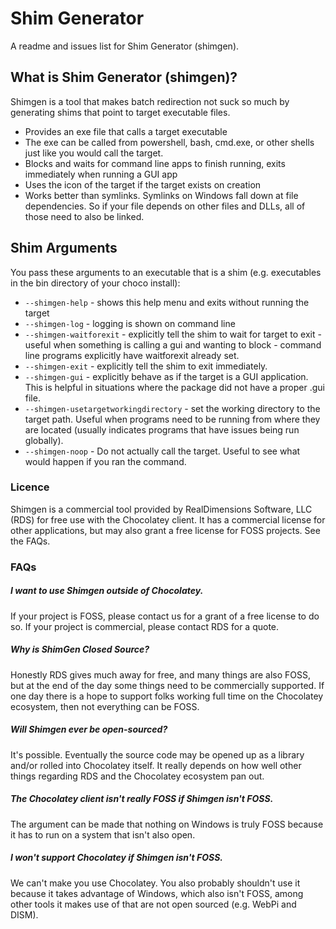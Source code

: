 Shim Generator
==============

A readme and issues list for Shim Generator (shimgen). 

## What is Shim Generator (shimgen)?

Shimgen is a tool that makes batch redirection not suck so much by generating shims that point to target executable files.

* Provides an exe file that calls a target executable
* The exe can be called from powershell, bash, cmd.exe, or other shells just like you would call the target.
* Blocks and waits for command line apps to finish running, exits immediately when running a GUI app
* Uses the icon of the target if the target exists on creation
* Works better than symlinks. Symlinks on Windows fall down at file dependencies. So if your file depends on other files and DLLs, all of those need to also be linked. 

## Shim Arguments

You pass these arguments to an executable that is a shim (e.g. executables in the bin directory of your choco install):

 * `--shimgen-help` - shows this help menu and exits without running the target
 * `--shimgen-log` - logging is shown on command line
 * `--shimgen-waitforexit` - explicitly tell the shim to wait for target to exit - useful when something is calling a gui and wanting to block - command line programs explicitly have waitforexit already set.
 * `--shimgen-exit` - explicitly tell the shim to exit immediately.
 * `--shimgen-gui` - explicitly behave as if the target is a GUI application. This is helpful in situations where the package did not have a proper .gui file.
 * `--shimgen-usetargetworkingdirectory` - set the working directory to the target path. Useful when programs need to be running from where they are located (usually indicates programs that have issues being run globally).
 * `--shimgen-noop` - Do not actually call the target. Useful to see what would happen if you ran the command.

### Licence

Shimgen is a commercial tool provided by RealDimensions Software, LLC (RDS) for free use with the Chocolatey client. It has a commercial license for other applications, but may also grant a free license for FOSS projects. See the FAQs.

### FAQs

##### I want to use Shimgen outside of Chocolatey.
If your project is FOSS, please contact us for a grant of a free license to do so. If your project is commercial, please contact RDS for a quote.

##### Why is ShimGen Closed Source?

Honestly RDS gives much away for free, and many things are also FOSS, but at the end of the day some things need to be commercially supported. If one day there is a hope to support folks working full time on the Chocolatey ecosystem, then not everything can be FOSS.

##### Will Shimgen ever be open-sourced? 
It's possible. Eventually the source code may be opened up as a library and/or rolled into Chocolatey itself. It really depends on how well other things regarding RDS and the Chocolatey ecosystem pan out.

##### The Chocolatey client isn't really FOSS if Shimgen isn't FOSS.
The argument can be made that nothing on Windows is truly FOSS because it has to run on a system that isn't also open.

##### I won't support Chocolatey if Shimgen isn't FOSS.
We can't make you use Chocolatey. You also probably shouldn't use it because it takes advantage of Windows, which also isn't FOSS, among other tools it makes use of that are not open sourced (e.g. WebPi and DISM).
